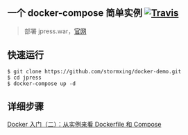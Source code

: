 ## 一个 docker-compose 简单实例 [![Travis](https://stormxing.oss-cn-beijing.aliyuncs.com/svg/jpress-docker--compose-green.svg)](https://stormxing.com/posts/docker2/)

>部署 jpress.war，[官网](https://github.com/JpressProjects/jpress)

## 快速运行

```
$ git clone https://github.com/stormxing/docker-demo.git
$ cd jpress
$ docker-compose up -d
```

## 详细步骤

[Docker 入门（二）：从实例来看 Dockerfile 和 Compose](https://stormxing.com/posts/docker2/)
